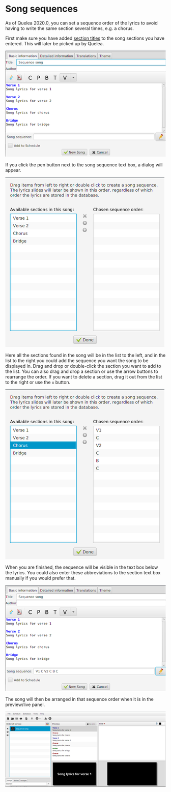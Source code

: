 # Song sequences

As of Quelea 2020.0, you can set a sequence order of the lyrics
to avoid having to write the same section several times, e.g. a chorus.

First make sure you have added [section titles](Section_titles.md "Section Titles") 
to the song sections you have entered. This will later be picked up by Quelea.

![](Song_sequence_section_titles.png)

If you click the pen button next to the song sequence text box, a dialog will appear.

![](Song_sequence_dialog.png)

Here all the sections found in the song will be in the list to the left, and 
in the list to the right you could add the sequence you want the song to be
displayed in. Drag and drop or double-click the section you want to add to the
list. You can also drag and drop a section or use the arrow buttons to rearrange 
the order. If you want to delete a section, drag it out from the list to the right
or use the `x` button.

![](Song_sequence_order.png)

When you are finished, the sequence will be visible in the text box below the lyrics. 
You could also enter these abbreviations to the section text box manually if you 
would prefer that.

![](Song_sequence_text_box.png)

The song will then be arranged in that sequence order when it is in the 
preview/live panel.

![](Song_sequence_example.png)